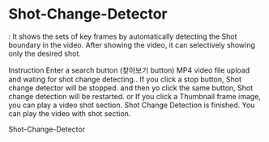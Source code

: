 # Shot-Change-Detector
: It shows the sets of key frames by automatically detecting the Shot boundary in the video. 
  After showing the video, it can selectively showing only the desired shot.

Instruction
Enter a search button (찾아보기 button)
MP4 video file upload and wating for shot change detecting.. 
If you click a stop button, Shot change detector will be stopped. 
and then yo click the same button, Shot change detection will be restarted. 
or If you click a Thumbnail frame image, you can play a video shot section.
Shot Change Detection is finished. You can play the video with shot section.

Shot-Change-Detector
